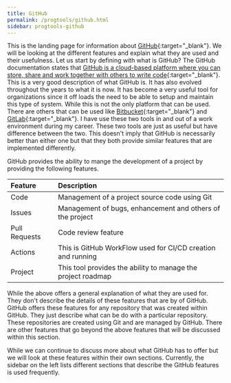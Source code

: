 ```yaml
---
title: GitHub
permalink: /progtools/github.html
sidebar: progtools-github
---
```


This is the landing page for information about [GitHub](https://www.github.com){:target="_blank"}.  We will be looking at
the different features and explain what they are used and their usefulness.  Let us start by defining with what is GitHub?
The GitHub documentation states that [GitHub is a cloud-based platform where you can store, share and work together with
others to write code](https://docs.github.com/en/get-started/start-your-journey/about-github-and-git){:target="_blank"}.
This is a very good description of what GitHub is.  It has also evolved throughout the years to what it is now.  It has
become a very useful tool for organizations since it off loads the need to be able to setup and maintain this type of
system.  While this is not the only platform that can be used.  There are others that can be used like
[Bitbucket](https://bitbucket.org){:target="_blank"} and [GitLab](https://about.gitlab.com/){:target="_blank"}.  I have
use these two tools in and out of a work environment during my career.  These two tools are just as useful but have
difference between the two.  This doesn't imply that GitHub is necessarily better than either one but that they both
provide similar features that are implemented differently.

GitHub provides the ability to mange the development of a project by providing the following features.

| Feature | Description |
| :-- | :-- |
| Code | Management of a project source code using Git |
| Issues | Management of bugs, enhancement and others of the project |
| Pull Requests | Code review feature |
| Actions | This is GitHub WorkFlow used for CI/CD creation and running |
| Project | This tool provides the ability to manage the project roadmap |

While the above offers a general explanation of what they are used for.  They don't describe the details of these
features that are by of GitHub.  GitHub offers these features for any repository that was created within GitHub.  They
just describe what can be do with a particular repository.  These repositories are created using Git and are managed by
GitHub.  There are other features that go beyond the above features that will be discussed within this section.

While we can continue to discuss more about what GitHub has to offer but we will look at these features within their own
sections.  Currently, the sidebar on the left lists different sections that describe the GitHub features is used
frequently.
